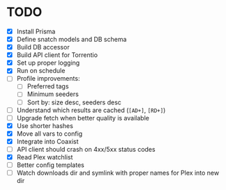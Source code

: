 # TODO

- [x] Install Prisma
- [x] Define snatch models and DB schema
- [x] Build DB accessor
- [x] Build API client for Torrentio
- [x] Set up proper logging
- [x] Run on schedule
- [ ] Profile improvements:
  - [ ] Preferred tags
  - [ ] Minimum seeders
  - [ ] Sort by: size desc, seeders desc
- [ ] Understand which results are cached (`[AD+]`, `[RD+]`)
- [ ] Upgrade fetch when better quality is available
- [x] Use shorter hashes
- [x] Move all vars to config
- [x] Integrate into Coaxist
- [ ] API client should crash on 4xx/5xx status codes
- [x] Read Plex watchlist
- [ ] Better config templates
- [ ] Watch downloads dir and symlink with proper names for Plex into new dir
